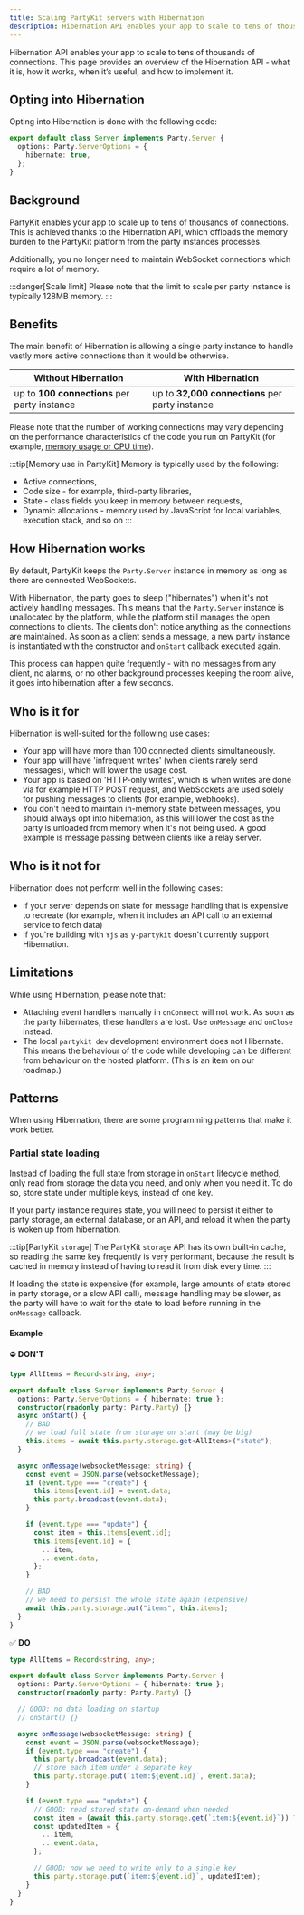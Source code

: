 ```yaml
---
title: Scaling PartyKit servers with Hibernation
description: Hibernation API enables your app to scale to tens of thousands of connections.
---
```


Hibernation API enables your app to scale to tens of thousands of connections. This page provides an overview of the Hibernation API - what it is, how it works, when it’s useful, and how to implement it.

## Opting into Hibernation

Opting into Hibernation is done with the following code:

```ts
export default class Server implements Party.Server {
  options: Party.ServerOptions = {
    hibernate: true,
  };
}
```

## Background

PartyKit enables your app to scale up to tens of thousands of connections. This is achieved thanks to the Hibernation API, which offloads the memory burden to the PartyKit platform from the party instances processes.

<!-- graphic -->

Additionally, you no longer need to maintain WebSocket connections which require a lot of memory.

:::danger[Scale limit]
Please note that the limit to scale per party instance is typically 128MB memory.
:::

## Benefits

The main benefit of Hibernation is allowing a single party instance to handle vastly more active connections than it would be otherwise.

| Without Hibernation                          | With Hibernation                                |
| -------------------------------------------- | ----------------------------------------------- |
| up to **100 connections** per party instance | up to **32,000 connections** per party instance |

Please note that the number of working connections may vary depending on the performance characteristics of the code you run on PartyKit (for example, [memory usage or CPU time](https://developers.cloudflare.com/durable-objects/platform/limits/)).

:::tip[Memory use in PartyKit]
Memory is typically used by the following:

- Active connections,
- Code size - for example, third-party libraries,
- State - class fields you keep in memory between requests,
- Dynamic allocations - memory used by JavaScript for local variables, execution stack, and so on
  :::

## How Hibernation works

By default, PartyKit keeps the `Party.Server` instance in memory as long as there are connected WebSockets.

With Hibernation, the party goes to sleep ("hibernates") when it's not actively handling messages. This means that the `Party.Server` instance is unallocated by the platform, while the platform still manages the open connections to clients. The clients don't notice anything as the connections are maintained. As soon as a client sends a message, a new party instance is instantiated with the constructor and `onStart` callback executed again.

This process can happen quite frequently - with no messages from any client, no alarms, or no other background processes keeping the room alive, it goes into hibernation after a few seconds.

## Who is it for

Hibernation is well-suited for the following use cases:

- Your app will have more than 100 connected clients simultaneously.
- Your app will have 'infrequent writes' (when clients rarely send messages), which will lower the usage cost.
- Your app is based on 'HTTP-only writes', which is when writes are done via for example HTTP POST request, and WebSockets are used solely for pushing messages to clients (for example, webhooks).
- You don't need to maintain in-memory state between messages, you should always opt into hibernation, as this will lower the cost as the party is unloaded from memory when it's not being used. A good example is message passing between clients like a relay server.

## Who is it not for

Hibernation does not perform well in the following cases:

- If your server depends on state for message handling that is expensive to recreate (for example, when it includes an API call to an external service to fetch data)
- If you're building with `Yjs` as `y-partykit` doesn't currently support Hibernation.

## Limitations

While using Hibernation, please note that:

- Attaching event handlers manually in `onConnect` will not work. As soon as the party hibernates, these handlers are lost. Use `onMessage` and `onClose` instead.
- The local `partykit dev` development environment does not Hibernate. This means the behaviour of the code while developing can be different from behaviour on the hosted platform. (This is an item on our roadmap.)

## Patterns

When using Hibernation, there are some programming patterns that make it work better.

### Partial state loading

Instead of loading the full state from storage in `onStart` lifecycle method, only read from storage the data you need, and only when you need it. To do so, store state under multiple keys, instead of one key.

If your party instance requires state, you will need to persist it either to party storage, an external database, or an API, and reload it when the party is woken up from hibernation.

:::tip[PartyKit `storage`]
The PartyKit `storage` API has its own built-in cache, so reading the same key frequently is very performant, because the result is cached in memory instead of having to read it from disk every time.
:::

If loading the state is expensive (for example, large amounts of state stored in party storage, or a slow API call), message handling may be slower, as the party will have to wait for the state to load before running in the `onMessage` callback.

#### Example

⛔️ **DON'T**

```ts
type AllItems = Record<string, any>;

export default class Server implements Party.Server {
  options: Party.ServerOptions = { hibernate: true };
  constructor(readonly party: Party.Party) {}
  async onStart() {
    // BAD
    // we load full state from storage on start (may be big)
    this.items = await this.party.storage.get<AllItems>("state");
  }

  async onMessage(websocketMessage: string) {
    const event = JSON.parse(websocketMessage);
    if (event.type === "create") {
      this.items[event.id] = event.data;
      this.party.broadcast(event.data);
    }

    if (event.type === "update") {
      const item = this.items[event.id];
      this.items[event.id] = {
        ...item,
        ...event.data,
      };
    }

    // BAD
    // we need to persist the whole state again (expensive)
    await this.party.storage.put("items", this.items);
  }
}
```

✅ **DO**

```ts
type AllItems = Record<string, any>;

export default class Server implements Party.Server {
  options: Party.ServerOptions = { hibernate: true };
  constructor(readonly party: Party.Party) {}

  // GOOD: no data loading on startup
  // onStart() {}

  async onMessage(websocketMessage: string) {
    const event = JSON.parse(websocketMessage);
    if (event.type === "create") {
      this.party.broadcast(event.data);
      // store each item under a separate key
      this.party.storage.put(`item:${event.id}`, event.data);
    }

    if (event.type === "update") {
      // GOOD: read stored state on-demand when needed
      const item = (await this.party.storage.get(`item:${event.id}`)) ?? {};
      const updatedItem = {
        ...item,
        ...event.data,
      };

      // GOOD: now we need to write only to a single key
      this.party.storage.put(`item:${event.id}`, updatedItem);
    }
  }
}
```
